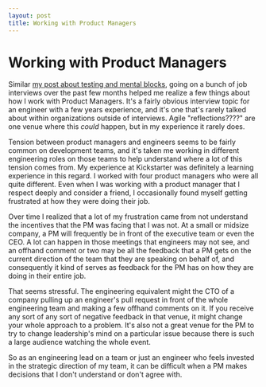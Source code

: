 ```yaml
---
layout: post
title: Working with Product Managers
---
```

Working with Product Managers
=====

Similar [my post about testing and mental blocks][1], going on a bunch of job interviews over the past few months helped me realize a few things about how I work with Product Managers.  It's a fairly obvious interview topic for an engineer with a few years experience, and it's one that's rarely talked about within organizations outside of interviews.  Agile "reflections????" are one venue where this _could_ happen, but in my experience it rarely does.  

Tension between product managers and engineers seems to be fairly common on development teams, and it's taken me working in different engineering roles on those teams to help understand where a lot of this tension comes from.  My experience at Kickstarter was definitely a learning experience in this regard.  I worked with four product managers who were all quite different.  Even when I was working with a product manager that I respect deeply and consider a friend, I occasionally found myself getting frustrated at how they were doing their job.  

Over time I realized that a lot of my frustration came from not understand the incentives that the PM was facing that I was not.  At a small or midsize company, a PM will frequently be in front of the executive team or even the CEO.  A lot can happen in those meetings that engineers may not see, and an offhand comment or two may be all the feedback that a PM gets on the current direction of the team that they are speaking on behalf of, and consequently it kind of serves as feedback for the PM has on how they are doing in their entire job.

That seems stressful.  The engineering equivalent might the CTO of a company pulling up an engineer's pull request in front of the whole engineering team and making a few offhand comments on it.  If you receive any sort of any sort of negative feedback in that venue, it might change your whole approach to a problem.  It's also not a great venue for the PM to try to change leadership's mind on a particular issue because there is such a large audience watching the whole event.

So as an engineering lead on a team or just an engineer who feels invested in the strategic direction of my team, it can be difficult when a PM makes decisions that I don't understand or don't agree with. 


[1]: http://julieswoope.com/2018/05/12/testing-and-mental-blocks